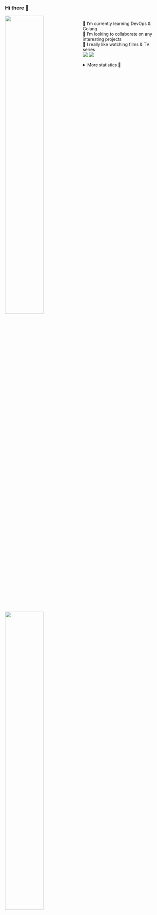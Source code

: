 ### Hi there 👋


[<img align="left" width="50%" src="https://github-readme-stats.vercel.app/api?username=rufusnufus&hide=issues&show_icons=true&count_private=true&theme=transparent&title_color=FF6F40&text_color=FBF9F8&icon_color=F48242&hide_border=true&hide_title=true#gh-dark-mode-only">](https://metrics.lecoq.io/rufusnufus#gh-dark-mode-only)
[<img align="left" width="50%" src="https://github-readme-stats.vercel.app/api?username=rufusnufus&hide=issues&show_icons=true&count_private=true&theme=transparent&title_color=FF6533&text_color=4D4644&icon_color=FF8038&hide_border=true&hide_title=true#gh-light-mode-only">](https://metrics.lecoq.io/rufusnufus#gh-light-mode-only)

<p>
  <br>
  🌱 I’m currently learning DevOps & Golang</br>
  👯 I’m looking to collaborate on any interesting projects</br>
  🎥 I really like watching films & TV series</br>
  <a href="https://linkedin.com/in/rufusnufus"><img src="https://img.shields.io/badge/linkedin-0077B5.svg?style=for-the-badge&logo=linkedin&logoColor=white"/></a>
  <a href="https://t.me/rufusnufus"><img src="https://img.shields.io/badge/-telegram-black?style=for-the-badge&color=blue&logo=telegram"/></a>
</p>

<p text-align="left">
<details>
  <summary>More statistics 👀</summary><br/>

<!--START_SECTION:waka-->
![Code Time](http://img.shields.io/badge/Code%20Time-327%20hrs%2028%20mins-blue)

![Profile Views](http://img.shields.io/badge/Profile%20Views-0-blue)

**I'm an Early 🐤** 

```text
🌞 Morning                4976 commits        █████░░░░░░░░░░░░░░░░░░░░   20.75 % 
🌆 Daytime                13647 commits       ██████████████░░░░░░░░░░░   56.91 % 
🌃 Evening                4670 commits        █████░░░░░░░░░░░░░░░░░░░░   19.47 % 
🌙 Night                  689 commits         █░░░░░░░░░░░░░░░░░░░░░░░░   02.87 % 
```
📅 **I'm Most Productive on Monday** 

```text
Monday                   4889 commits        █████░░░░░░░░░░░░░░░░░░░░   20.39 % 
Tuesday                  4549 commits        █████░░░░░░░░░░░░░░░░░░░░   18.97 % 
Wednesday                4607 commits        █████░░░░░░░░░░░░░░░░░░░░   19.21 % 
Thursday                 4204 commits        ████░░░░░░░░░░░░░░░░░░░░░   17.53 % 
Friday                   4103 commits        ████░░░░░░░░░░░░░░░░░░░░░   17.11 % 
Saturday                 710 commits         █░░░░░░░░░░░░░░░░░░░░░░░░   02.96 % 
Sunday                   920 commits         █░░░░░░░░░░░░░░░░░░░░░░░░   03.84 % 
```


📊 **This Week I Spent My Time On** 

```text
💬 Programming Languages: 
YAML                     8 hrs 21 mins       ███████████░░░░░░░░░░░░░░   45.56 % 
HCL                      4 hrs 23 mins       ██████░░░░░░░░░░░░░░░░░░░   23.94 % 
Other                    3 hrs 12 mins       ████░░░░░░░░░░░░░░░░░░░░░   17.45 % 
Docker                   48 mins             █░░░░░░░░░░░░░░░░░░░░░░░░   04.40 % 
Terraform                30 mins             █░░░░░░░░░░░░░░░░░░░░░░░░   02.78 % 

🔥 Editors: 
VS Code                  16 hrs 12 mins      ██████████████████████░░░   88.29 % 
iTerm2                   2 hrs 8 mins        ███░░░░░░░░░░░░░░░░░░░░░░   11.71 % 
```

**I Mostly Code in Java** 

```text
Python                   17 repos            ███░░░░░░░░░░░░░░░░░░░░░░   11.81 % 
Smarty                   15 repos            ███░░░░░░░░░░░░░░░░░░░░░░   10.42 % 
HCL                      6 repos             █░░░░░░░░░░░░░░░░░░░░░░░░   04.17 % 
Mustache                 4 repos             █░░░░░░░░░░░░░░░░░░░░░░░░   02.78 % 
HTML                     3 repos             █░░░░░░░░░░░░░░░░░░░░░░░░   02.08 % 
```




 Last Updated on 06/06/2023 01:04:16 UTC
<!--END_SECTION:waka-->

</details>
</p>
